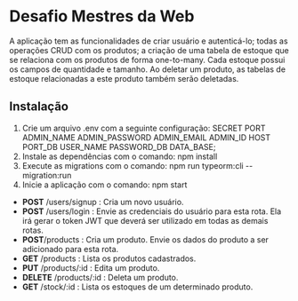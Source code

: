 # Desafio Mestres da Web
A aplicação tem as funcionalidades de criar usuário e autenticá-lo; todas as operações CRUD com os produtos; a criação de uma tabela de estoque que se relaciona com 
os produtos de forma one-to-many. Cada estoque possui os campos de quantidade e tamanho. Ao deletar um produto, as tabelas de estoque relacionadas a este produto também serão 
deletadas.

## Instalação
1. Crie um arquivo .env com a seguinte configuração: 
	SECRET
	PORT
	ADMIN_NAME
	ADMIN_PASSWORD 
	ADMIN_EMAIL 
	ADMIN_ID 
	HOST 
	PORT_DB 
	USER_NAME
	PASSWORD_DB
	DATA_BASE;
2. Instale as dependências com o comando:
npm install
3. Execute as migrations com o comando:
npm run typeorm:cli -- migration:run
4. Inicie a aplicação com o comando:
npm start
- **POST** /users/signup : Cria um novo usuário. 
- **POST** /users/login : Envie as credenciais do usuário para esta rota. Ela irá gerar o token JWT que deverá ser utilizado em todas as demais rotas.
- **POST**/products : Cria um produto. Envie os dados do produto a ser adicionado para esta rota. 
- **GET** /products : Lista os produtos cadastrados.
- **PUT** /products/:id : Edita um produto.
- **DELETE** /products/:id : Deleta um produto.
- **GET** /stock/:id : Lista os estoques de um determinado produto.
